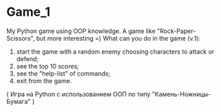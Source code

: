 # Game_1
My Python game using OOP knowledge. A game like "Rock-Paper-Scissors", but more interesting =)
What can you do in the game (v.1): 
1) start the game with a random enemy choosing characters to attack or defend;
2) see the top 10 scores;
3) see the "help-list" of commands;
4) exit from the game.

( Игра на Python с использованием ООП по типу "Камень-Ножницы-Бумага" )
